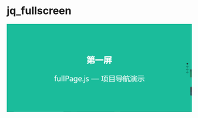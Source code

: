 # jq_fullscreen

![look](https://github.com/banana618859/jq_fullscreen/blob/master/images/demo.jpg)
